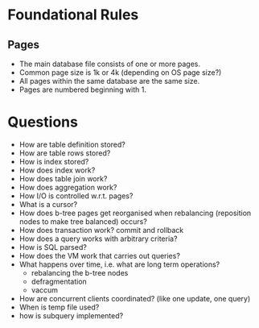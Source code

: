 # Foundational Rules
## Pages
- The main database file consists of one or more pages.
- Common page size is 1k or 4k (depending on OS page size?)
- All pages within the same database are the same size.
- Pages are numbered beginning with 1.

# Questions
- How are table definition stored?
- How are table rows stored?
- How is index stored?
- How does index work?
- How does table join work?
- How does aggregation work?
- How I/O is controlled w.r.t. pages?
- What is a cursor?
- How does b-tree pages get reorganised when rebalancing (reposition nodes to make tree balanced) occurs?
- How does transaction work? commit and rollback
- How does a query works with arbitrary criteria?
- How is SQL parsed?
- How does the VM work that carries out queries?
- What happens over time, i.e. what are long term operations?
  - rebalancing the b-tree nodes
  - defragmentation
  - vaccum
- How are concurrent clients coordinated? (like one update, one query)
- When is temp file used?
- how is subquery implemented?
